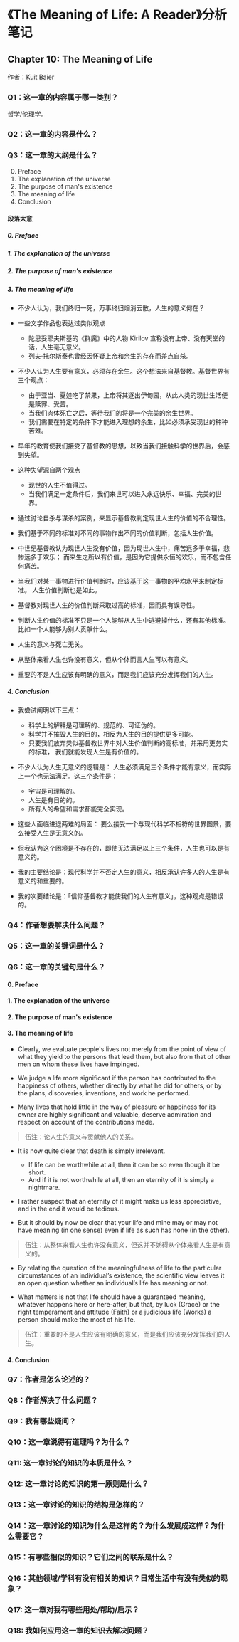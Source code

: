 # 《The Meaning of Life: A Reader》分析笔记

## Chapter 10: The Meaning of Life

作者：Kuit Baier

### Q1：这一章的内容属于哪一类别？

哲学/伦理学。

### Q2：这一章的内容是什么？

### Q3：这一章的大纲是什么？

0. Preface
1. The explanation of the universe
2. The purpose of man's existence
3. The meaning of life
4. Conclusion

#### 段落大意

##### 0. Preface

##### 1. The explanation of the universe

##### 2. The purpose of man's existence

##### 3. The meaning of life

- 不少人认为，我们终归一死，万事终归烟消云散，人生的意义何在？

- 一些文学作品也表达过类似观点
  - 陀思妥耶夫斯基的《群魔》中的人物 Kirilov 宣称没有上帝、没有天堂的话，人生毫无意义。
  - 列夫·托尔斯泰也曾经因怀疑上帝和余生的存在而差点自杀。

- 不少人认为人生要有意义，必须存在余生。这个想法来自基督教。基督世界有三个观点：
  - 由于亚当、夏娃吃了禁果，上帝将其逐出伊甸园，从此人类的现世生活便是赎罪、受苦。
  - 当我们肉体死亡之后，等待我们的将是一个完美的余生世界。
  - 我们需要在特定的条件下才能进入理想的余生，比如必须承受现世的种种苦难。

- 早年的教育使我们接受了基督教的思想，以致当我们接触科学的世界后，会感到失望。

- 这种失望源自两个观点
  - 现世的人生不值得过。
  - 当我们满足一定条件后，我们来世可以进入永远快乐、幸福、完美的世界。

- 通过讨论自杀与谋杀的案例，来显示基督教判定现世人生的价值的不合理性。

- 我们基于不同的标准对不同的事物作出不同的价值判断，包括人生价值。

- 中世纪基督教认为现世人生没有价值，因为现世人生中，痛苦远多于幸福，悲惨远多于欢乐；
  而来生之所以有价值，是因为它提供永恒的欢乐，而不包含任何痛苦。

- 当我们对某一事物进行价值判断时，应该基于这一事物的平均水平来制定标准。
  人生价值判断也是如此。

- 基督教对现世人生的价值判断采取过高的标准，因而具有误导性。

- 判断人生价值的标准不只是一个人能够从人生中逃避掉什么，还有其他标准。
  比如一个人能够为别人贡献什么。

- 人生的意义与死亡无关。

- 从整体来看人生也许没有意义，但从个体而言人生可以有意义。

- 重要的不是人生应该有明确的意义，而是我们应该充分发挥我们的人生。

##### 4. Conclusion

- 我尝试阐明以下三点：
  - 科学上的解释是可理解的、规范的、可证伪的。
  - 科学并不摧毁人生的目的，相反为人生的目的提供更多可能。
  - 只要我们放弃类似基督教世界中对人生价值判断的高标准，并采用更务实的标准，
    我们就能发现人生是有价值的。

- 不少人认为人生无意义的逻辑是：
  人生必须满足三个条件才能有意义，而实际上一个也无法满足。这三个条件是：
  - 宇宙是可理解的。
  - 人生是有目的的。
  - 所有人的希望和需求都能完全实现。

- 这些人面临进退两难的局面：
  要么接受一个与现代科学不相符的世界图景，要么接受人生是无意义的。

- 但我认为这个困境是不存在的，即使无法满足以上三个条件，人生也可以是有意义的。

- 我的主要结论是：现代科学并不否定人生的意义，相反承认许多人的人生是有意义的和重要的。

- 我的次要结论是：「信仰基督教才能使我们的人生有意义」，这种观点是错误的。

### Q4：作者想要解决什么问题？

### Q5：这一章的关键词是什么？

### Q6：这一章的关键句是什么？

#### 0. Preface

#### 1. The explanation of the universe

#### 2. The purpose of man's existence

#### 3. The meaning of life

- Clearly, we evaluate people's lives not merely from the point of view of what they yield to the persons that lead them, but also from that of other men on whom these lives have impinged.

- We judge a life more significant if the person has contributed to the happiness of others,
  whether directly by what he did for others, or by the plans, discoveries, inventions, and work he performed.

- Many lives that hold little in the way of pleasure or happiness for its owner are highly significant and valuable, deserve admiration and respect on account of the contributions made.

> 伍注：论人生的意义与贡献他人的关系。

- It is now quite clear that death is simply irrelevant.
  - If life can be worthwhile at all, then it can be so even though it be short.
  - And if it is not worthwhile at all, then an eternity of it is simply a nightmare. 

- I rather suspect that an eternity of it might make us less appreciative,
  and in the end it would be tedious.

- But it should by now be clear that your life and mine may or may not have meaning (in one sense) even if life as such has none (in the other).

> 伍注：从整体来看人生也许没有意义，但这并不妨碍从个体来看人生是有意义的。

- By relating the question of the meaningfulness of life to the particular circumstances of an individual’s existence,
  the scientific view leaves it an open question whether an individual’s life has meaning or not.

- What matters is not that life should have a guaranteed meaning, whatever happens here or here-after,
  but that, by luck (Grace) or the right temperament and attitude (Faith) or a judicious life (Works) a person should make the most of his life.

> 伍注：重要的不是人生应该有明确的意义，而是我们应该充分发挥我们的人生。

#### 4. Conclusion

### Q7：作者是怎么论述的？

### Q8：作者解决了什么问题？

### Q9：我有哪些疑问？

### Q10：这一章说得有道理吗？为什么？

### Q11: 这一章讨论的知识的本质是什么？

### Q12: 这一章讨论的知识的第一原则是什么？

### Q13：这一章讨论的知识的结构是怎样的？

### Q14：这一章讨论的知识为什么是这样的？为什么发展成这样？为什么需要它？

### Q15：有哪些相似的知识？它们之间的联系是什么？

### Q16：其他领域/学科有没有相关的知识？日常生活中有没有类似的现象？

### Q17: 这一章对我有哪些用处/帮助/启示？

### Q18: 我如何应用这一章的知识去解决问题？

